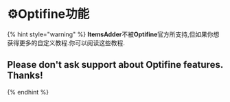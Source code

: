 # ⚙️Optifine功能

{% hint style="warning" %}
**ItemsAdder**不被**Optifine**官方所支持,但如果你想获得更多的自定义教程.你可以阅读这些教程.

## Please don't ask support about Optifine features. Thanks!
{% endhint %}

